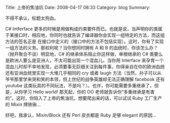 Title: 上帝的焦油坑
Date: 2008-04-17 08:33
Category: blog
Summary:

不得不承认，标题太狗血。

C# Intferface 更多的时候是用做构成约束要件而已。也就是说，当声明你的类属于某接口时，相应地，你同时也就告诉了编译器你会实现一组特定的方法，而这组方法的签名正是 在接口中定义的（接口中的方法不包括实现）。这时，你有了实现一组方法的义务。那权利呢？当你想同时拥有 A 和 B 的血统时，你该怎么办？（抛开聚合不谈）明显地，C# 的继承体系阻止你这样做，单根继承的 C# 类要么是欧洲人要么是亚洲人，不太可能出现一个混血儿。当你用 Interface 来孕育一个混血儿时却不幸地发现，必须要事无巨细关注到每件事，你得亲自在你的欧洲血统还有亚洲血统里实现一大堆几乎相同的 cry 或者 laugh 方法（当然，孙子可以从爷爷那里学来哭和笑的本领，但上世纪的战争英雄却无法正确理解 facebook 还有 youtube 这类玩具的不同玩法，不是吗？）。也许，你可能需要多重继承了，但是，从你学习 Hello world! 那天起，你的 OO 老师就告诉你“多重继承是有害的”。这时，你陷入了上帝的焦油坑，想要爬出来的话，可以试试 Ruby 工厂生产的 Mixin 牌铁锹…

好吧，我承认，Mixin/Block 还有 Perl 皮衣都是 Ruby 足够 elegant 的原因…